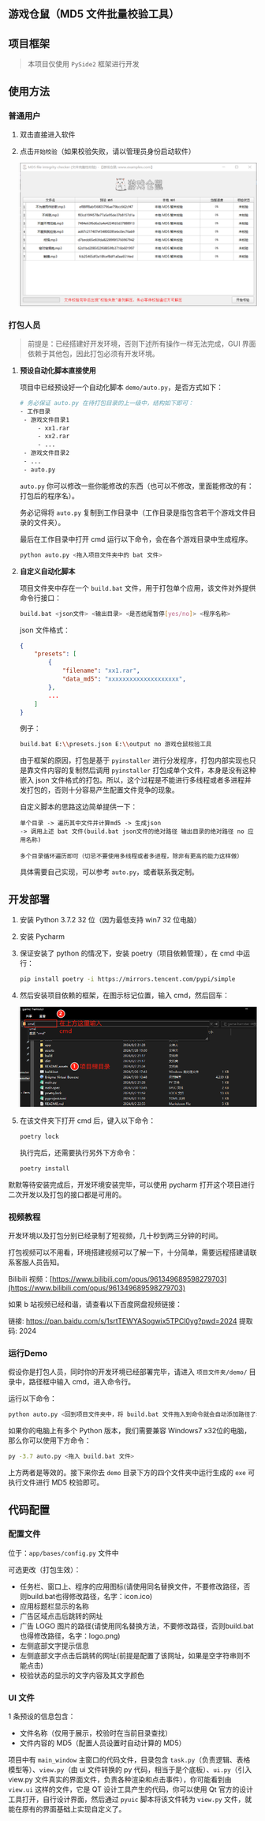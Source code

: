 ##  游戏仓鼠（MD5 文件批量校验工具）

## 项目框架

> 本项目仅使用 `PySide2` 框架进行开发

## 使用方法

### 普通用户

1. 双击直接进入软件

2. 点击`开始校验`（如果校验失败，请以管理员身份启动软件）

   ![截图_20240804191318](README.assets/截图_20240804191318.png)

### 打包人员

> 前提是：已经搭建好开发环境，否则下述所有操作一样无法完成，GUI 界面依赖于其他包，因此打包必须有开发环境。

1. **预设自动化脚本直接使用**

   项目中已经预设好一个自动化脚本 `demo/auto.py`，是否方式如下：

   ```bash
   # 务必保证 auto.py 在待打包目录的上一级中，结构如下即可：
   - 工作目录
   	- 游戏文件目录1
   		- xx1.rar
   		- xx2.rar
   		- ...
   	- 游戏文件目录2
   	- ...
   	- auto.py
   ```

   `auto.py` 你可以修改一些你能修改的东西（也可以不修改，里面能修改的有：打包后的程序名）。

   务必记得将 `auto.py` 复制到工作目录中（工作目录是指包含若干个游戏文件目录的文件夹）。

   最后在工作目录中打开 cmd 运行以下命令，会在各个游戏目录中生成程序。

   ```bash
   python auto.py <拖入项目文件夹中的 bat 文件>
   ```

2. **自定义自动化脚本**

   项目文件夹中存在一个 `build.bat` 文件，用于打包单个应用，该文件对外提供命令行接口：

   ```bash
   build.bat <json文件> <输出目录> <是否结尾暂停[yes/no]> <程序名称>
   ```

   json 文件格式：

   ```json
   {
       "presets": [
           {
               "filename": "xx1.rar",
               "data_md5": "xxxxxxxxxxxxxxxxxxxx",
           },
           ...
       ]
   }
   ```

   例子：

   ```bash
   build.bat E:\\presets.json E:\\output no 游戏仓鼠校验工具
   ```

   由于框架的原因，打包是基于 `pyinstaller` 进行分发程序，打包内部实现也只是靠文件内容的复制然后调用 `pyinstaller` 打包成单个文件，本身是没有这种嵌入 json 文件格式的打包。所以，这个过程是不能进行多线程或者多进程并发打包的，否则十分容易产生配置文件竞争的现象。

   自定义脚本的思路这边简单提供一下：

   ```
   单个目录 -> 遍历其中文件并计算md5 -> 生成json
   -> 调用上述 bat 文件(build.bat json文件的绝对路径 输出目录的绝对路径 no 应用名称)
   
   多个目录循环遍历即可（切忌不要使用多线程或者多进程，除非有更高的能力这样做）
   ```

   具体需要自己实现，可以参考 `auto.py`，或者联系我定制。

## 开发部署

1. 安装 Python 3.7.2 32 位（因为最低支持 win7 32 位电脑）

2. 安装 Pycharm
   
3. 保证安装了 python 的情况下，安装 poetry（项目依赖管理），在 cmd 中运行：

   ```bash
   pip install poetry -i https://mirrors.tencent.com/pypi/simple
   ```

4. 然后安装项目依赖的框架，在图示标记位置，输入 cmd，然后回车：

   ![截图_20240802230524](README.assets/截图_20240802230524.png)

5. 在该文件夹下打开 cmd 后，键入以下命令：

   ```bash
   poetry lock
   ```

   执行完后，还需要执行另外下方命令：

   ```bash
   poetry install
   ```

默默等待安装完成后，开发环境安装完毕，可以使用 pycharm 打开这个项目进行二次开发以及打包的接口都是可用的。

### 视频教程

开发环境以及打包分别已经录制了短视频，几十秒到两三分钟的时间。

打包视频可以不用看，环境搭建视频可以了解一下，十分简单，需要远程搭建请联系客服人员告知。

Bilibili 视频：[https://www.bilibili.com/opus/961349689598279703](https://www.bilibili.com/opus/961349689598279703)

如果 b 站视频已经和谐，请查看以下百度网盘视频链接：

链接: https://pan.baidu.com/s/1srtTEWYASogwix5TPCl0yg?pwd=2024   提取码: 2024 

### 运行Demo

假设你是打包人员，同时你的开发环境已经部署完毕，请进入 `项目文件夹/demo/` 目录中，路径框中输入 cmd，进入命令行。

运行以下命令：

```bash
python auto.py <回到项目文件夹中，将 build.bat 文件拖入到命令就会自动添加路径了>
```

如果你的电脑上有多个 Python 版本，我们需要兼容 Windows7 x32位的电脑，那么你可以使用下方命令：

```bash
py -3.7 auto.py <拖入 build.bat 文件>
```

上方两者是等效的。接下来你去 `demo` 目录下方的四个文件夹中运行生成的 `exe` 可执行文件进行 MD5 校验即可。

## 代码配置

### 配置文件

位于：`app/bases/config.py` 文件中

可选更改（打包生效）：

- 任务栏、窗口上、程序的应用图标(请使用同名替换文件，不要修改路径，否则build.bat也得修改路径，名字：icon.ico)
- 应用标题栏显示的名称
- 广告区域点击后跳转的网址
- 广告 LOGO 图片的路径(请使用同名替换方法，不要修改路径，否则build.bat也得修改路径，名字：logo.png)
- 左侧底部文字提示信息
- 左侧底部文字点击后跳转的网址(前提是配置了该网址，如果是空字符串则不能点击)
- 校验状态的显示的文字内容及其文字颜色

### UI 文件

1 条预设的信息包含：

- 文件名称（仅用于展示，校验时在当前目录查找）
- 文件内容的 MD5（配置人员设置时自动计算的 MD5）

项目中有  `main_window` 主窗口的代码文件，目录包含 `task.py`（负责逻辑、表格模型等）、`view.py`（由 ui 文件转换的 py 代码，相当于是个底板）、`ui.py`（引入 view.py 文件真实的界面文件，负责各种渲染和点击事件），你可能看到由 `view.ui` 这样的文件，它是 QT 设计工具产生的代码，你可以使用 Qt 官方的设计工具打开，自行设计界面，然后通过 `pyuic` 脚本将该文件转为 `view.py` 文件，就能在原有的界面基础上实现自定义了。